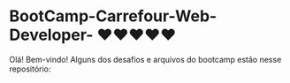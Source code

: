 # BootCamp-Carrefour-Web-Developer- :heart::heart::heart::heart::heart:
Olá! Bem-vindo!  Alguns dos desafios e arquivos do bootcamp estão nesse repositório:
